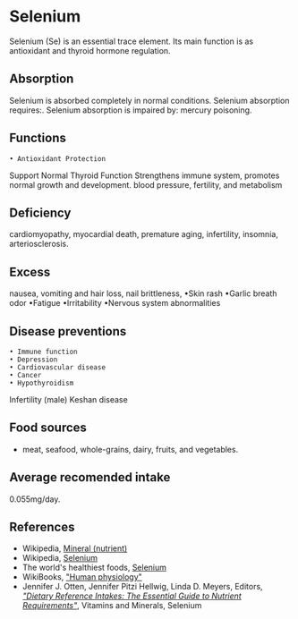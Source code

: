 # Selenium
Selenium (Se) is an essential trace element. Its main function is as antioxidant and thyroid hormone regulation. 

## Absorption
Selenium is absorbed completely in normal conditions.
Selenium absorption requires:.
Selenium absorption is impaired by: mercury poisoning.

## Functions
	• Antioxidant Protection
Support Normal Thyroid Function
Strengthens immune system, promotes normal growth and development.
blood pressure, fertility, and metabolism

## Deficiency
cardiomyopathy, myocardial death, premature aging, infertility, insomnia, arteriosclerosis.

## Excess
nausea, vomiting and hair loss, nail brittleness, •Skin rash •Garlic breath odor •Fatigue •Irritability •Nervous system abnormalities

## Disease preventions
	• Immune function
	• Depression
	• Cardiovascular disease
	• Cancer
	• Hypothyroidism
Infertility (male)
Keshan disease

## Food sources
- meat, seafood, whole-grains, dairy, fruits, and vegetables.

## Average recomended intake
0.055mg/day.

## References
- Wikipedia, [Mineral (nutrient)](https://en.wikipedia.org/wiki/Mineral_(nutrient))
- Wikipedia, [Selenium](https://en.wikipedia.org/wiki/Selenium)
- The world's healthiest foods, [Selenium](http://www.whfoods.com/genpage.php?tname=nutrient&dbid=95)
- WikiBooks, ["Human physiology"](https://en.wikibooks.org/wiki/Human_Physiology/Nutrition#Minerals)
- Jennifer J. Otten, Jennifer Pitzi Hellwig, Linda D. Meyers, Editors, [_"Dietary Reference Intakes: The Essential Guide to Nutrient Requirements"_](https://www.amazon.com/Dietary-Reference-Intakes-Essential-Requirements/dp/0309157420), Vitamins and Minerals, Selenium